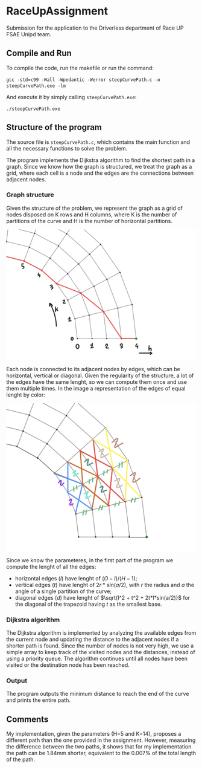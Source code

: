 # RaceUpAssignment
Submission for the application to the Driverless department of Race UP FSAE Unipd team.

## Compile and Run
To compile the code, run the makefile or run the command:
```
gcc -std=c99 -Wall -Wpedantic -Werror steepCurvePath.c -o steepCurvePath.exe -lm
```

And execute it by simply calling `steepCurvePath.exe`:
```
./steepCurvePath.exe
```

## Structure of the program
The source file is `steepCurvePath.c`, which contains the main function and all the necessary functions to solve the problem.

The program implements the Dijkstra algorithm to find the shortest path in a graph.
Since we know how the graph is structured, we treat the graph as a grid, where each cell is a node and the edges are the connections between adjacent nodes.

### Graph structure
Given the structure of the problem, we represent the graph as a grid of nodes disposed on K rows and H columns, where K is the number of partitions of the curve and H is the number of horizontal partitions.

![Grid image](https://github.com/frabitta/RaceUpAssignment/blob/main/media/SmartSelect_20251015_171803_Samsung%20Notes.jpg)

Each node is connected to its adjacent nodes by edges, which can be horizontal, vertical or diagonal.
Given the regularity of the structure, a lot of the edges have the same lenght, so we can compute them once and use them multiple times. In the image a representation of the edges of equal lenght by color:

![Edges image](https://github.com/frabitta/RaceUpAssignment/blob/main/media/SmartSelect_20251015_171929_Samsung%20Notes.jpg)

Since we know the parameteres, in the first part of the program we compute the lenght of all the edges:
- horizontal edges ($`l`$) have lenght of $`(O-I)/(H-1)`$;
- vertical edges ($`t`$) have lenght of $`2r*sin(a/2)`$, with $`r`$ the radius and $`a`$ the angle of a single partition of the curve;
- diagonal edges ($`d`$) have lenght of $`\sqrt{l^2 + t^2 + 2t*l*sin(a/2)}`$ for the diagonal of the trapezoid having $`t`$ as the smallest base.

### Dijkstra algorithm
The Dijkstra algorithm is implemented by analyzing the available edges from the current node and updating the distance to the adjacent nodes if a shorter path is found. Since the number of nodes is not very high, we use a simple array to keep track of the visited nodes and the distances, instead of using a priority queue.
The algorithm continues until all nodes have been visited or the destination node has been reached.

### Output
The program outputs the minimum distance to reach the end of the curve and prints the entire path.

## Comments
My implementation, given the parameters (H=5 and K=14), proposes a different path than the one provided in the assignment. However, measuring the difference between the two paths, it shows that for my implementation the path can be 1.84mm shorter, equivalent to the 0.007% of the total length of the path.


